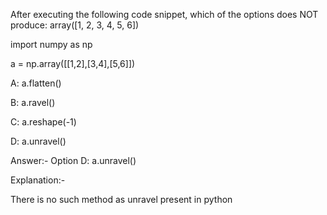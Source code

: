 After executing the following code snippet, which of the options does NOT produce: array([1, 2, 3, 4, 5, 6])

import numpy as np

a = np.array([[1,2],[3,4],[5,6]])

A: a.flatten()

B: a.ravel()
 
C: a.reshape(-1)

D: a.unravel()

Answer:- Option D: a.unravel()

Explanation:- 

There is no such method as unravel present in python

